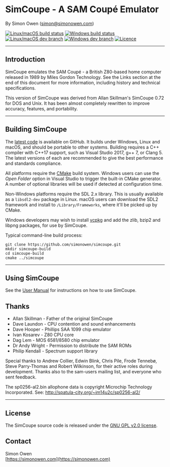 # SimCoupe - A SAM Coupé Emulator

By Simon Owen (simon@simonowen.com)

[![Linux/macOS build status](https://travis-ci.com/simonowen/simcoupe.svg?branch=master)](https://travis-ci.com/simonowen/simcoupe)
[![Windows build status](https://ci.appveyor.com/api/projects/status/512shikql4ctfrv9/branch/master?svg=true)](https://ci.appveyor.com/project/simonowen/simcoupe/branch/master)
[![Linux/macOS dev branch](https://travis-ci.com/simonowen/simcoupe.svg?branch=dev)](https://travis-ci.com/simonowen/simcoupe)
[![Windows dev branch](https://ci.appveyor.com/api/projects/status/512shikql4ctfrv9/branch/dev?svg=true)](https://ci.appveyor.com/project/simonowen/simcoupe/branch/dev)
[![Licence](https://img.shields.io/badge/License-GPLv2-blue.svg?style=flat)](https://www.gnu.org/licenses/gpl-2.0.html)

---

## Introduction

SimCoupe emulates the SAM Coupé - a British Z80-based home computer released in
1989 by Miles Gordon Technology. See the Links section at the end of this
document for more information, including history and technical specifications.

This version of SimCoupe was derived from Allan Skillman's SimCoupe 0.72 for DOS
and Unix. It has been almost completely rewritten to improve accuracy, features,
and portability.

---

## Building SimCoupe

The [latest code](https://github.com/simonowen/simcoupe) is available on GitHub.
It builds under Windows, Linux and macOS, and should be portable to other
systems. Building requires a C++ compiler with C++17 support, such as Visual
Studio 2017, g++ 7, or Clang 5. The latest versions of each are recommended to
give the best performance and standards compliance.

All platforms require the [CMake](https://cmake.org/) build system. Windows
users can use the _Open Folder_ option in Visual Studio to trigger the built-in
CMake generator. A number of optional libraries will be used if detected at
configuration time.

Non-Windows platforms require the SDL 2.x library. This is usually available as
a `libsdl2-dev` package in Linux. macOS users can download the SDL2 framework
and install to `/Library/Frameworks`, where it'll be picked up by CMake.

Windows developers may wish to install
[vcpkg](https://github.com/Microsoft/vcpkg) and add the zlib, bzip2 and libpng
packages, for use by SimCoupe.

Typical command-line build process:
```
git clone https://github.com/simonowen/simcoupe.git
mkdir simcoupe-build
cd simcoupe-build
cmake ../simcoupe
```

---

## Using SimCoupe

See the [User Manual](Manual.md) for instructions on how to use SimCoupe.

## Thanks

- Allan Skillman - Father of the original SimCoupe
- Dave Laundon - CPU contention and sound enhancements
- Dave Hooper - Phillips SAA 1099 chip emulator
- Ivan Kosarev - Z80 CPU core
- Dag Lem - MOS 6581/8580 chip emulator
- Dr Andy Wright - Permission to distribute the SAM ROMs
- Philip Kendall - Spectrum support library

Special thanks to Andrew Collier, Edwin Blink, Chris Pile, Frode Tennebø, Steve
Parry-Thomas and Robert Wilkinson, for their active roles during development.
Thanks also to the sam-users mailing list, and everyone who sent feedback.

The sp0256-al2.bin allophone data is copyright Microchip Technology
Incorporated. See: http://spatula-city.org/~im14u2c/sp0256-al2/

---

## License

The SimCoupe source code is released under the
[GNU GPL v2.0 license](https://www.gnu.org/licenses/gpl-2.0.html).

## Contact

Simon Owen  
[https://simonowen.com](https://simonowen.com)
